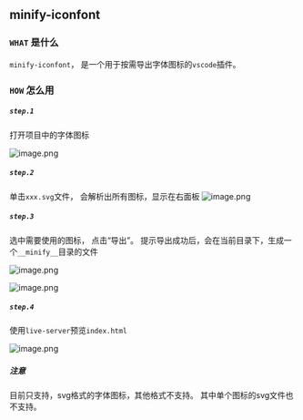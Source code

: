 ## minify-iconfont

### `WHAT` 是什么
`minify-iconfont`， 是一个用于按需导出字体图标的`vscode`插件。

### `HOW` 怎么用

##### `step.1`
打开项目中的字体图标

![image.png](https://note.youdao.com/yws/public/resource/70a8093e0706296480d3854773222b2a/WEBRESOURCE5a247971de17fb33e539babf995dd659?ynotemdtimestamp=1629864650483)


##### `step.2`
单击`xxx.svg`文件， 会解析出所有图标，显示在右面板
![image.png](https://note.youdao.com/yws/public/resource/70a8093e0706296480d3854773222b2a/WEBRESOURCE27b1e8d337af50a6a79439cdfa45bdf6?ynotemdtimestamp=1629864650483)

##### `step.3`
选中需要使用的图标， 点击“导出”。 提示导出成功后，会在当前目录下，生成一个`__minify__`目录的文件

![image.png](https://note.youdao.com/yws/public/resource/70a8093e0706296480d3854773222b2a/WEBRESOURCEb351d8c8a0f78af89c9527d06e0bab85?ynotemdtimestamp=1629861588270)

![image.png](https://note.youdao.com/yws/public/resource/70a8093e0706296480d3854773222b2a/WEBRESOURCEf20580296c5cce8725d5b5387d79011f?ynotemdtimestamp=1629864933779)

##### `step.4`

使用`live-server`预览`index.html`

![image.png](https://note.youdao.com/yws/public/resource/70a8093e0706296480d3854773222b2a/WEBRESOURCEc4659e259193c121b83d9b7043afd970?ynotemdtimestamp=1629864795878)


##### 注意
目前只支持，svg格式的字体图标，其他格式不支持。  其中单个图标的svg文件也不支持。
